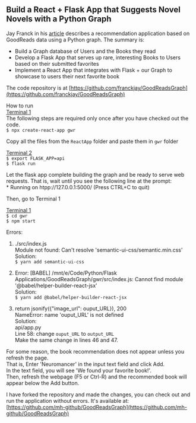 ## Build a React + Flask App that Suggests Novel Novels with a Python Graph

Jay Franck in his [article](https://towardsdatascience.com/build-a-react-flask-app-that-suggests-novel-novels-with-a-python-graph-9491e714bbdf) describes a recommendation application based on GoodReads data using a Python graph. The summary is:
* Build a Graph database of Users and the Books they read
* Develop a Flask App that serves up rare, interesting Books to Users based on their submitted favorites
* Implement a React App that integrates with Flask + our Graph to showcase to users their next favorite book

The code repository is at [https://github.com/franckjay/GoodReadsGraph](https://github.com/franckjay/GoodReadsGraph)


How to run\
<u>Terminal 1</u>\
The following steps are required only once after you have checked out the code.\
`$ npx create-react-app gwr`

Copy all the files from the `ReactApp` folder and paste them in `gwr` folder

<u>Terminal 2</u>\
`$ export FLASK_APP=api`\
`$ flask run`

Let the flask app complete building the graph and be ready to serve web requests. That is, wait until you see the following line at the prompt:\
\* Running on htpp://127.0.0.1:5000/ (Press CTRL+C to quit)

Then, go to Terminal 1

<u>Terminal 1</u>\
`$ cd gwr`\
`$ npm start`

Errors:
1. ./src/index.js\
Module not found: Can't resolve 'semantic-ui-css/semantic.min.css'\
Solution:\
`$ yarn add semantic-ui-css`

2. Error: [BABEL] /mnt/e/Code/Python/Flask Applications/GoodReadsGraph/gwr/src/index.js: Cannot find module '@babel/helper-builder-react-jsx'\
Solution:\
`$ yarn add @babel/helper-builder-react-jsx`

3. return jsonify({"image_url": ouput_URL}), 200\
NameError: name 'ouput_URL' is not defined\
Solution:\
api/app.py\
Line 58: change `ouput_URL` to `output_URL`\
Make the same change in lines 46 and 47.

For some reason, the book recommendation does not appear unless you refresh the page.\
That is, Enter 'Neuromancer' in the input text field and click Add.\
In the text field, you will see 'We found your favorite book!'.\
Then, refresh the webpage (F5 or Ctrl-R) and the recommended book will appear below the Add button.

I have forked the repository and made the changes, you can check out and run the application without errors. It's available at:\
[https://github.com/mh-github/GoodReadsGraph](https://github.com/mh-github/GoodReadsGraph)

